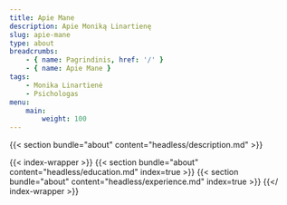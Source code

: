 ```yaml
---
title: Apie Mane 
description: Apie Moniką Linartienę 
slug: apie-mane
type: about
breadcrumbs:
    - { name: Pagrindinis, href: '/' }
    - { name: Apie Mane }
tags: 
    - Monika Linartienė
    - Psichologas
menu: 
    main:
        weight: 100
---
```

{{< section bundle="about" content="headless/description.md" >}}

{{< index-wrapper >}}
    {{< section bundle="about" content="headless/education.md" index=true >}}
    {{< section bundle="about" content="headless/experience.md" index=true >}}
{{</ index-wrapper >}}
